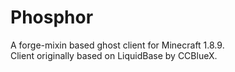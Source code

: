 # Phosphor

A forge-mixin based ghost client for Minecraft 1.8.9.  
Client originally based on LiquidBase by CCBlueX.
